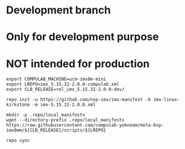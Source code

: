# Development branch
# Only for development purpose
# NOT intended for production

```
export COMPULAB_MACHINE=ucm-imx8m-mini
export LREPO=imx_5.15.32-2.0.0-compulab.xml
export CLB_RELEASE=rel_imx_5.15.32-2.0.0-dev/

repo init -u https://github.com/nxp-imx/imx-manifest -b imx-linux-kirkstone -m imx-5.15.32-2.0.0.xml

mkdir -p .repo/local_manifests
wget --directory-prefix .repo/local_manifests https://raw.githubusercontent.com/compulab-yokneam/meta-bsp-imx8mm/${CLB_RELEASE}/scripts/${LREPO}

repo sync
```
